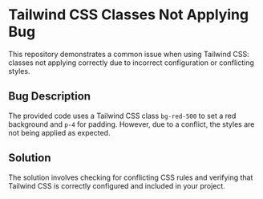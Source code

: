 # Tailwind CSS Classes Not Applying Bug

This repository demonstrates a common issue when using Tailwind CSS: classes not applying correctly due to incorrect configuration or conflicting styles.

## Bug Description

The provided code uses a Tailwind CSS class `bg-red-500` to set a red background and `p-4` for padding.  However, due to a conflict, the styles are not being applied as expected.

## Solution

The solution involves checking for conflicting CSS rules and verifying that Tailwind CSS is correctly configured and included in your project.